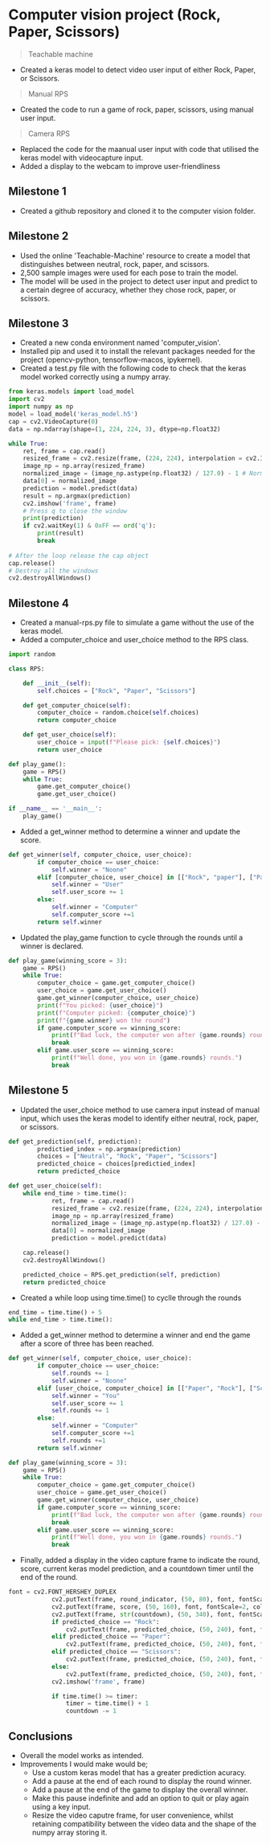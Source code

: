 # Computer vision project (Rock, Paper, Scissors)

> Teachable machine 
- Created a keras model to detect video user input of either Rock, Paper, or Scissors.

> Manual RPS
- Created the code to run a game of rock, paper, scissors, using manual user input.

> Camera RPS
- Replaced the code for the maanual user input with code that utilised the keras model with videocapture input.
- Added a display to the webcam to improve user-friendliness 

## Milestone 1

- Created a github repository and cloned it to the computer vision folder.

## Milestone 2

- Used the online 'Teachable-Machine' resource to create a model that distinguishes between neutral, rock, paper, and scissors. 
- 2,500 sample images were used for each pose to train the model.
- The model will be used in the project to detect user input and predict to a certain degree of accuracy, whether they chose rock, paper, or scissors. 

## Milestone 3

- Created a new conda environment named 'computer_vision'.
- Installed pip and used it to install the relevant packages needed for the project (opencv-python, tensorflow-macos, ipykernel).
- Created a test.py file with the following code to check that the keras model worked correctly using a numpy array.
```python
from keras.models import load_model
import cv2
import numpy as np
model = load_model('keras_model.h5')
cap = cv2.VideoCapture(0)
data = np.ndarray(shape=(1, 224, 224, 3), dtype=np.float32)

while True: 
    ret, frame = cap.read()
    resized_frame = cv2.resize(frame, (224, 224), interpolation = cv2.INTER_AREA)
    image_np = np.array(resized_frame)
    normalized_image = (image_np.astype(np.float32) / 127.0) - 1 # Normalize the image
    data[0] = normalized_image
    prediction = model.predict(data)
    result = np.argmax(prediction)
    cv2.imshow('frame', frame)
    # Press q to close the window
    print(prediction)
    if cv2.waitKey(1) & 0xFF == ord('q'):
        print(result)
        break
            
# After the loop release the cap object
cap.release()
# Destroy all the windows
cv2.destroyAllWindows()
```
## Milestone 4

- Created a manual-rps.py file to simulate a game without the use of the keras model.
- Added a computer_choice and user_choice method to the RPS class.
```python
import random

class RPS:

    def __init__(self):
        self.choices = ["Rock", "Paper", "Scissors"]

    def get_computer_choice(self):
        computer_choice = random.choice(self.choices)
        return computer_choice

    def get_user_choice(self):
        user_choice = input(f"Please pick: {self.choices}")
        return user_choice

def play_game():
    game = RPS()
    while True:
        game.get_computer_choice()
        game.get_user_choice()

if __name__ == '__main__':
    play_game()
```
- Added a get_winner method to determine a winner and update the score.
```python
def get_winner(self, computer_choice, user_choice):
        if computer_choice == user_choice:
            self.winner = "Noone"
        elif [computer_choice, user_choice] in [["Rock", "paper"], ["Paper", "Scissors"], ["Scissors", "Rock"]]:
            self.winner = "User"
            self.user_score += 1
        else:
            self.winner = "Computer"
            self.computer_score +=1
        return self.winner
```
- Updated the play_game function to cycle through the rounds until a winner is declared.
```python
def play_game(winning_score = 3):
    game = RPS()
    while True:
        computer_choice = game.get_computer_choice()
        user_choice = game.get_user_choice()
        game.get_winner(computer_choice, user_choice)
        print(f"You picked: {user_choice}")
        print(f"Computer picked: {computer_choice}")
        print(f"{game.winner} won the round")
        if game.computer_score == winning_score:
            print(f"Bad luck, the computer won after {game.rounds} rounds.")
            break
        elif game.user_score == winning_score:
            print(f"Well done, you won in {game.rounds} rounds.")
            break
```

## Milestone 5

- Updated the user_choice method to use camera input instead of manual input, which uses the keras model to identify either neutral, rock, paper, or scissors.
```python
def get_prediction(self, prediction):
        predictied_index = np.argmax(prediction)
        choices = ["Neutral", "Rock", "Paper", "Scissors"]
        predicted_choice = choices[predictied_index]
        return predicted_choice
```
```python
def get_user_choice(self):
    while end_time > time.time(): 
            ret, frame = cap.read()
            resized_frame = cv2.resize(frame, (224, 224), interpolation = cv2.INTER_AREA)
            image_np = np.array(resized_frame)
            normalized_image = (image_np.astype(np.float32) / 127.0) - 1 # Normalize the image
            data[0] = normalized_image
            prediction = model.predict(data)

    cap.release()
    cv2.destroyAllWindows()

    predicted_choice = RPS.get_prediction(self, prediction)
    return predicted_choice
```
- Created a while loop using time.time() to cyclle through the rounds
```python
end_time = time.time() + 5
while end_time > time.time():
```
- Added a get_winner method to determine a winner and end the game after a score of three has been reached.
```python
def get_winner(self, computer_choice, user_choice):
        if computer_choice == user_choice:
            self.rounds += 1
            self.winner = "Noone"
        elif [user_choice, computer_choice] in [["Paper", "Rock"], ["Scissors", "Paper"], ["Rock", "Scissors"]]:
            self.winner = "You"
            self.user_score += 1
            self.rounds += 1
        else:
            self.winner = "Computer"
            self.computer_score +=1
            self.rounds +=1
        return self.winner
```
```python
def play_game(winning_score = 3):
    game = RPS()
    while True:
        computer_choice = game.get_computer_choice()
        user_choice = game.get_user_choice()
        game.get_winner(computer_choice, user_choice)
        if game.computer_score == winning_score:
            print(f"Bad luck, the computer won after {game.rounds} rounds.")
            break
        elif game.user_score == winning_score:
            print(f"Well done, you won in {game.rounds} rounds.")
            break
```
- Finally, added a display in the video capture frame to indicate the round, score, current keras model prediction, and a countdown timer until the end of the round.
```python
font = cv2.FONT_HERSHEY_DUPLEX
            cv2.putText(frame, round_indicator, (50, 80), font, fontScale=2, color=(15, 220, 250), thickness=5)
            cv2.putText(frame, score, (50, 160), font, fontScale=2, color=(15, 220, 250), thickness=5)
            cv2.putText(frame, str(countdown), (50, 340), font, fontScale=3, color=(50, 50, 250), thickness=5)
            if predicted_choice == "Rock":
                cv2.putText(frame, predicted_choice, (50, 240), font, fontScale=2, color=(250, 0, 60), thickness=5)
            elif predicted_choice == "Paper":
                cv2.putText(frame, predicted_choice, (50, 240), font, fontScale=2, color=(180, 250, 0), thickness=5)
            elif predicted_choice == "Scissors":
                cv2.putText(frame, predicted_choice, (50, 240), font, fontScale=2, color=(120, 0, 250), thickness=5)
            else:
                cv2.putText(frame, predicted_choice, (50, 240), font, fontScale=2, color=(250, 250, 250), thickness=5)
            cv2.imshow('frame', frame)

            if time.time() >= timer:
                timer = time.time() + 1
                countdown -= 1
```

## Conclusions

- Overall the model works as intended.
- Improvements I would make would be; 
    - Use a custom keras model that has a greater prediction acuracy.
    - Add a pause at the end of each round to display the round winner.
    - Add a pause at the end of the game to display the overall winner.
    - Make this pause indefinite and add an option to quit or play again using a key input. 
    - Resize the video caputre frame, for user convenience, whilst retaining compatibility between the video data and the shape of the numpy array storing it.